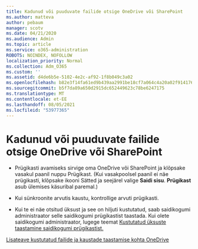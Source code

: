 ```yaml
---
title: Kadunud või puuduvate failide otsige OneDrive või SharePoint
ms.author: matteva
author: pebaum
manager: scotv
ms.date: 04/21/2020
ms.audience: Admin
ms.topic: article
ms.service: o365-administration
ROBOTS: NOINDEX, NOFOLLOW
localization_priority: Normal
ms.collection: Adm_O365
ms.custom: ''
ms.assetid: d4de6b5e-5102-4e2c-af92-1f8b049c3a02
ms.openlocfilehash: b82e3f14fa61ed9b439aa2991be18cf7a064c4a20a02f914176b1afe6eb0f83b
ms.sourcegitcommit: b5f7da89a650d2915dc652449623c78be6247175
ms.translationtype: MT
ms.contentlocale: et-EE
ms.lasthandoff: 08/05/2021
ms.locfileid: "53977365"
---
```

# <a name="find-lost-or-missing-files-in-onedrive-or-sharepoint"></a>Kadunud või puuduvate failide otsige OneDrive või SharePoint

- Prügikasti avamiseks sirvige oma OneDrive või SharePoint ja klõpsake vasakul paanil nuppu Prügikast. (Kui vasakpoolsel paanil ei näe prügikasti, klõpsake ikooni Sätted ja seejärel valige **Saidi sisu**. **Prügikast** asub ülemises käsuribal paremal.) 
    
- Kui sünkroonite arvutis kaustu, kontrollige arvuti prügikasti. 
    
- Kui te ei näe otsitud üksust ja see on hiljuti kustutatud, saab saidikogumi administraator selle saidikogumi prügikastist taastada. Kui olete saidikogumi administraator, lugege teemat [Kustutatud üksuste taastamine saidikogumi prügikastist.](https://support.microsoft.com/office/restore-items-in-the-recycle-bin-that-were-deleted-from-sharepoint-or-teams-6df466b6-55f2-4898-8d6e-c0dff851a0be)
    
[Lisateave kustutatud failide ja kaustade taastamise kohta OneDrive](https://go.microsoft.com/fwlink/?linkid=872872)
  

